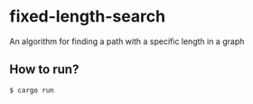 # fixed-length-search

An algorithm for finding a path with a specific length in a graph

## How to run?

```sh
$ cargo run
```
